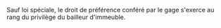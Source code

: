 Sauf loi spéciale, le droit de préférence conféré par le gage s'exerce au rang du privilège du bailleur d'immeuble.

